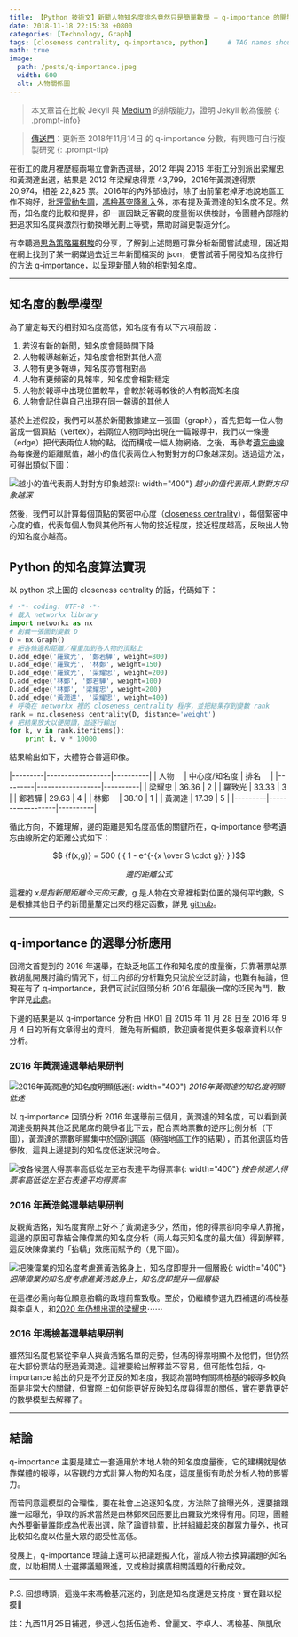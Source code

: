 ```yaml
---
title: 【Python 技術文】新聞人物知名度排名竟然只是簡單數學 — q-importance 的開發與選舉分析應用
date: 2018-11-18 22:15:38 +0800
categories: [Technology, Graph]
tags: [closeness centrality, q-importance, python]     # TAG names should always be lowercase
math: true
image: 
  path: /posts/q-importance.jpeg
  width: 600
  alt: 人物關係圖
---
```


> 本文章旨在比較 Jekyll 與 [Medium](https://medium.com/@chunlaw/python-%E6%8A%80%E8%A1%93%E6%96%87-%E6%96%B0%E8%81%9E%E4%BA%BA%E7%89%A9%E7%9F%A5%E5%90%8D%E5%BA%A6%E6%8E%92%E8%A1%8C%E9%96%8B%E7%99%BC%E8%88%87%E9%81%B8%E8%88%89%E5%88%86%E6%9E%90%E6%87%89%E7%94%A8-7dac37a12229) 的排版能力，證明 Jekyll 較為優勝
{: .prompt-info}

> [傳送門](https://docs.google.com/spreadsheets/d/12Z43PHahwAj7-H99sLu_7MZC0mwE9aZClWFOC4Fyscg/edit?usp=sharing)：更新至 2018年11月14日 的 q-importance 分數，有興趣可自行複製研究
{: .prompt-tip}

在街工的歲月裡歷經兩場立會新西選舉，2012 年與 2016 年街工分別派出梁耀忠和黃潤達出選，結果是 2012 年梁耀忠得票 43,799，2016年黃潤達得票 20,974，相差 22,825 票。2016年的內外部檢討，除了由前輩老掉牙地說地區工作不夠好，[批評雷動失調](https://www.hk01.com/%E7%AB%8B%E6%B3%95%E6%9C%83%E9%81%B8%E8%88%89/41665/%E5%8D%9A%E8%A9%95-%E7%AB%8B%E6%9C%83%E9%81%B8%E5%BE%8C-%E5%85%88%E8%A9%95%E9%9B%B7%E5%8B%95%E8%A8%88%E5%8A%83-%E9%9B%A2%E5%9C%B0%E4%B8%8D%E9%80%8F%E6%98%8E)，[馮檢基空降亂入](https://www.inmediahk.net/node/1050281a)外，亦有提及黃潤達的知名度不足。然而，知名度的比較和提昇，卻一直因缺乏客觀的度量衡以供檢討，令團體內部隱約把追求知名度與激烈行動換曝光劃上等號，無助討論更製造分化。

有幸聽過[思為策略羅棋駿](https://www.facebook.com/SwayStrategy/)的分享，了解到上述問題可靠分析新聞嘗試處理，因近期在網上找到了某一網媒過去近三年新聞檔案的 json，便嘗試著手開發知名度排行的方法 [q-importance](https://github.com/chunlaw/q-importance)，以呈現新聞人物的相對知名度。

---

## 知名度的數學模型

為了釐定每天的相對知名度高低，知名度有有以下六項前設：

1. 若沒有新的新聞，知名度會隨時間下降
1. 人物報導越新近，知名度會相對其他人高
1. 人物有更多報導，知名度亦會相對高
1. 人物有更頻密的見報率，知名度會相對穩定
1. 人物於報導中出現位置較早，會較於報導較後的人有較高知名度
1. 人物會記住與自己出現在同一報導的其他人

基於上述假設，我們可以基於新聞數據建立一張圖（graph），首先把每一位人物當成一個頂點（vertex），若兩位人物同時出現在一篇報導中，我們以一條邊（edge）把代表兩位人物的點，從而構成一幅人物網絡。之後，再參考[遺忘曲線](https://zh.wikipedia.org/wiki/%E9%81%BA%E5%BF%98%E6%9B%B2%E7%B7%9A)為每條邊的距離賦值，越小的值代表兩位人物對對方的印象越深刻。透過這方法，可得出類似下圖：


![越小的值代表兩人對對方印象越深](/posts/q-importance-2.png){: width="400"}
_越小的值代表兩人對對方印象越深_

然後，我們可以計算每個頂點的緊密中心度（[closeness centrality](https://en.wikipedia.org/wiki/Closeness_centrality)），每個緊密中心度的值，代表每個人物與其他所有人物的接近程度，接近程度越高，反映出人物的知名度亦越高。

## Python 的知名度算法實現

以 python 求上圖的 closeness centrality 的話，代碼如下：

```python
# -*- coding: UTF-8 -*-
# 載入 networkx library
import networkx as nx
# 創義一張圖到變數 D
D = nx.Graph()
# 把各條邊和距離／權重加到各人物的頂點上
D.add_edge('羅致光', '鄭若驊', weight=800)
D.add_edge('羅致光', '林鄭', weight=150)
D.add_edge('羅致光', '梁耀忠', weight=200)
D.add_edge('林鄭', '鄭若驊', weight=100)
D.add_edge('林鄭', '梁耀忠', weight=200)
D.add_edge('黃潤達', '梁耀忠', weight=400)
# 呼喚在 networkx 裡的 closeness_centrality 程序，並把結果存到變數 rank
rank = nx.closeness_centrality(D, distance='weight')
# 把結果放大以便閱讀，並逐行輸出
for k, v in rank.iteritems():
    print k, v * 10000 
```

結果輸出如下，大體符合普遍印像。

|---------|------------------|----------|
| 人物　   |  中心度/知名度     |   排名  　|
|---------|------------------|----------|
| 梁耀忠   |     36.36        |     2    |
| 羅致光   |     33.33        |     3    |
| 鄭若驊   |     29.63        |     4    |
| 林鄭　   |     38.10        |     1    |
| 黃潤達   |     17.39        |     5    |
|---------|------------------|----------|

循此方向，不難理解，邊的距離是知名度高低的關鍵所在，q-importance 參考遺忘曲線所定的距離公式如下：

$$ {f(x,g)} = 500 ( { 1 - e^{-{x \over S \cdot g}} } )$$

_<center>邊的距離公式</center>_

這裡的 $x 是指新聞距離今天的天數，$g 是人物在文章裡相對位置的幾何平均數，S 是根據其他日子的新聞量釐定出來的穩定函數，詳見 [github](https://www.github.com/chunlaw/q-importance)。

---

## q-importance 的選舉分析應用
回溯文首提到的 2016 年選舉，在缺乏地區工作和知名度的度量衡，只靠著票站票數胡亂開展討論的情況下，街工內部的分析難免只流於空泛討論，也難有結論，但現在有了 q-importance，我們可試試回頭分析 2016 年最後一席的泛民內鬥，數字詳見[此處](https://docs.google.com/spreadsheets/d/1RxiPWxM_DjpWBdWIkvwv9KpIN4mmP4G3FjtTm6Ir4rs/edit?usp=sharing)。

下邊的結果是以 q-importance 分析由 HK01 自 2015 年 11 月 28 日至 2016 年 9 月 4 日的所有文章得出的資料，難免有所偏頗，歡迎讀者提供更多報章資料以作分析。

### 2016 年黃潤達選舉結果研判


![2016年黃潤達的知名度明顯低迷](/posts/q-importance-3.png){: width="400"}
_2016年黃潤達的知名度明顯低迷_

以 q-importance 回頭分析 2016 年選舉前三個月，黃潤達的知名度，可以看到黃潤達長期與其他泛民尾席的競爭者比下去，配合票站票數的逆序比例分析（下圖），黃潤達的票數明顯集中於個別選區（極強地區工作的結果），而其他選區均告慘敗，這與上邊提到的知名度低迷狀況吻合。


![按各候選人得票率高低從左至右表達平均得票率](/posts/q-importance-4.png){: width="400"}
_按各候選人得票率高低從左至右表達平均得票率_

### 2016 年黃浩銘選舉結果研判

反觀黃浩銘，知名度實際上好不了黃潤達多少，然而，他的得票卻向李卓人靠攏，這邊的原因可靠結合陳偉業的知名度分析（兩人每天知名度的最大值）得到解釋，這反映陳偉業的「抬轎」效應而賦予的（見下圖）。


![把陳偉業的知名度考慮進黃浩銘身上，知名度即提升一個層級](/posts/q-importance-5.png){: width="400"}
_把陳偉業的知名度考慮進黃浩銘身上，知名度即提升一個層級_

在這裡必需向每位願意抬轎的政壇前輩致敬。至於，仍繼續參選九西補選的馮檢基與李卓人，和[2020 年仍想出選的梁耀忠](https://hk.news.appledaily.com/local/realtime/article/20180816/58566692)⋯⋯

### 2016 年馮檢基選舉結果研判

雖然知名度也緊從李卓人與黃浩銘名單的走勢，但馮的得票明顯不及他們，但仍然在大部份票站的壓過黃潤達。這裡要給出解釋並不容易，但可能性包括，q-importance 給出的只是不分正反的知名度，我認為當時有關馮檢基的報導多較負面是非常大的關鍵，但實際上如何能更好反映知名度與得票的關係，實在要靠更好的數學模型去解釋了。

---

## 結論
q-importance 主要是建立一套適用於本地人物的知名度度量衡，它的建構就是依靠媒體的報導，以客觀的方式計算人物的知名度，這度量衡有助於分析人物的影響力。

而若同意這模型的合理性，要在社會上追逐知名度，方法除了搶曝光外，還要搶跟誰一起曝光，爭取的訴求當然是由林鄭來回應要比由羅致光來得有用。同理，團體內外要衡量誰能成為代表出選，除了論資排輩，比拼組織起來的群眾力量外，也可比較知名度以估量大眾的認受性高低。

發展上，q-importance 理論上還可以把議題擬人化，當成人物去換算議題的知名度，以助相關人士選擇議題跟進，又或檢討擴廣相關議題的行動成效。

---

P.S. 回想轉頭，這幾年來馮檢基沉迷的，到底是知名度還是支持度﹖實在難以捉摸🤷

註：九西11月25日補選，參選人包括伍迪希、曾麗文、李卓人、馮檢基、陳凱欣